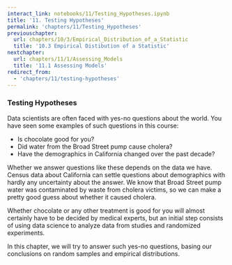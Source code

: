 ```yaml
---
interact_link: notebooks/11/Testing_Hypotheses.ipynb
title: '11. Testing Hypotheses'
permalink: 'chapters/11/Testing_Hypotheses'
previouschapter:
  url: chapters/10/3/Empirical_Distribution_of_a_Statistic
  title: '10.3 Empirical Distibution of a Statistic'
nextchapter:
  url: chapters/11/1/Assessing_Models
  title: '11.1 Assessing Models'
redirect_from:
  - 'chapters/11/testing-hypotheses'
---
```


### Testing Hypotheses

Data scientists are often faced with yes-no questions about the world. You have seen some examples of such questions in this course:

- Is chocolate good for you?
- Did water from the Broad Street pump cause cholera?
- Have the demographics in California changed over the past decade?

Whether we answer questions like these depends on the data we have. Census data about California can settle questions about demographics with hardly any uncertainty about the answer. We know that Broad Street pump water was contaminated by waste from cholera victims, so we can make a pretty good guess about whether it caused cholera. 

Whether chocolate or any other treatment is good for you will almost certainly have to be decided by medical experts, but an initial step consists of using data science to analyze data from studies and randomized experiments. 

In this chapter, we will try to answer such yes-no questions, basing our conclusions on random samples and empirical distributions. 
